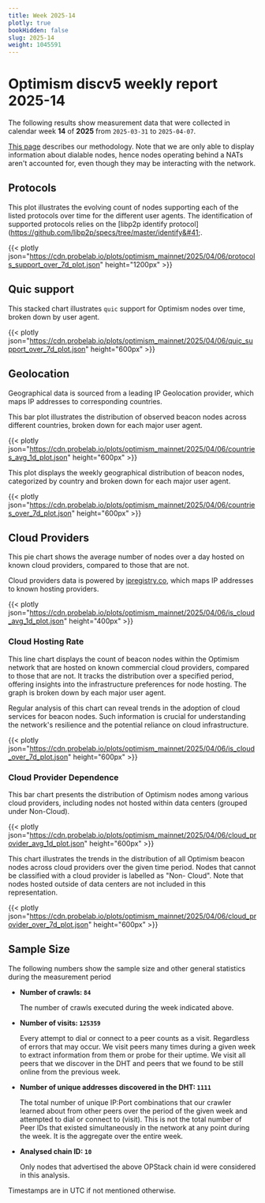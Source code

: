 ```yaml
---
title: Week 2025-14
plotly: true
bookHidden: false
slug: 2025-14
weight: 1045591
---
```


# Optimism discv5 weekly report 2025-14

The following results show measurement data that were collected in calendar week **14** of **2025** from `2025-03-31` to `2025-04-07`.

[This page](../methodology) describes our methodology. Note that we are only able to display information about dialable nodes, hence nodes operating behind a NATs aren't accounted for, even though they may be interacting with the network.


## Protocols

This plot illustrates the evolving count of nodes supporting each of the listed protocols over time for the different user agents. The identification of supported protocols relies on the [libp2p identify protocol]&#40;https://github.com/libp2p/specs/tree/master/identify&#41;.

{{< plotly json="https://cdn.probelab.io/plots/optimism_mainnet/2025/04/06/protocols_support_over_7d_plot.json" height="1200px" >}}


## Quic support

This stacked chart illustrates `quic` support for Optimism nodes over time, broken down by user agent.

{{< plotly json="https://cdn.probelab.io/plots/optimism_mainnet/2025/04/06/quic_support_over_7d_plot.json" height="600px" >}}


## Geolocation

Geographical data is sourced from a leading IP Geolocation provider, which maps IP addresses to corresponding countries.


This bar plot illustrates the distribution of observed beacon nodes across different countries, broken down for each major user agent.

{{< plotly json="https://cdn.probelab.io/plots/optimism_mainnet/2025/04/06/countries_avg_1d_plot.json" height="600px" >}}


This plot displays the weekly geographical distribution of beacon nodes, categorized by country and broken down for each major user agent.

{{< plotly json="https://cdn.probelab.io/plots/optimism_mainnet/2025/04/06/countries_over_7d_plot.json" height="600px" >}}


## Cloud Providers

This pie chart shows the average number of nodes over a day hosted on known cloud providers, compared to those that are not. 

Cloud providers data is powered by [ipregistry.co](https://ipregistry.co), which maps IP addresses to known hosting providers.

{{< plotly json="https://cdn.probelab.io/plots/optimism_mainnet/2025/04/06/is_cloud_avg_1d_plot.json" height="400px" >}}

### Cloud Hosting Rate

This line chart displays the count of beacon nodes within the Optimism network that are hosted on known commercial cloud providers, compared to those that are not. It tracks the distribution over a specified period, offering insights into the infrastructure preferences for node hosting. The graph is broken down by each major user agent.

Regular analysis of this chart can reveal trends in the adoption of cloud services for beacon nodes. Such information is crucial for understanding the network's resilience and the potential reliance on cloud infrastructure.

{{< plotly json="https://cdn.probelab.io/plots/optimism_mainnet/2025/04/06/is_cloud_over_7d_plot.json" height="600px" >}}

### Cloud Provider Dependence

This bar chart presents the distribution of Optimism nodes among various cloud providers, including nodes not hosted within data centers (grouped under Non-Cloud).

{{< plotly json="https://cdn.probelab.io/plots/optimism_mainnet/2025/04/06/cloud_provider_avg_1d_plot.json" height="600px" >}}

This chart illustrates the trends in the distribution of all Optimism beacon nodes across cloud providers over the given time period. Nodes that cannot be classified with a cloud provider is labelled as "Non-
Cloud". Note that nodes hosted outside of data centers are not included in this representation. 

{{< plotly json="https://cdn.probelab.io/plots/optimism_mainnet/2025/04/06/cloud_provider_over_7d_plot.json" height="600px" >}}

## Sample Size

The following numbers show the sample size and other general statistics during the measurement period

- **Number of crawls: `84`**
  
  The number of crawls executed during the week indicated above.

- **Number of visits: `125359`**

  Every attempt to dial or connect to a peer counts as a visit. Regardless of errors that may occur. We visit peers many times during a given week to extract information from them or probe for their uptime. We visit all peers that we discover in the DHT and peers that we found to be still online from the previous week.

- **Number of unique addresses discovered in the DHT: `1111`**

  The total number of unique IP:Port combinations that our crawler learned about from other peers over the period of the given week and attempted to dial or connect to (visit). This is not the total number of Peer IDs that existed simultaneously in the network at any point during the week. It is the aggregate over the entire week.

- **Analysed chain ID: `10`**
  
  Only nodes that advertised the above OPStack chain id were considered in this analysis.

Timestamps are in UTC if not mentioned otherwise.